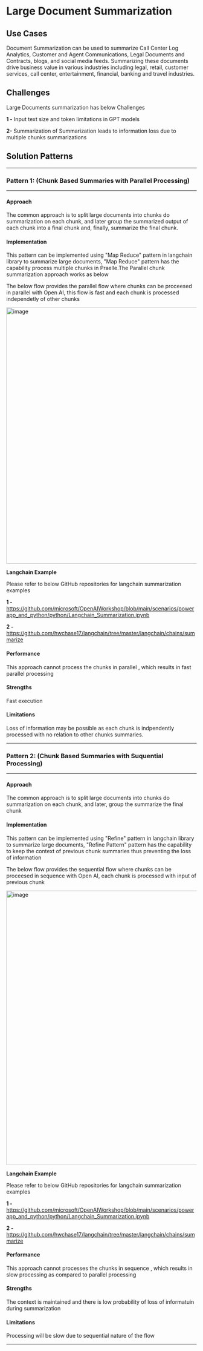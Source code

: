 
# Large Document Summarization

## Use Cases

Document Summarization can be used to summarize Call Center Log Analytics, Customer and Agent Communications, Legal Documents and Contracts, blogs, and social media feeds. Summarizing these documents drive business value in various industries including legal, retail, customer services, call center, entertainment, financial, banking and travel industries. 


## Challenges

Large Documents summarization has below Challenges

**1 -** Input text size and token limitations in GPT models 

**2-** Summarization of Summarization leads to information loss due to multiple chunks summarizations


## Solution Patterns

---
### Pattern 1: (Chunk Based Summaries with Parallel Processing)
---
#### Approach

The common approach is to split large documents into chunks do summarization on each chunk, and later group the summarized output of each chunk into a final chunk and, finally, summarize the final chunk. 



 
#### Implementation

This pattern can be implemented using "Map Reduce" pattern in langchain library to summarize large documents, "Map Reduce" pattern has the capability process multiple chunks in Praelle.The Parallel chunk summarization approach works as below

The below flow provides the parallel flow where chunks can be proceesed in parallel with Open AI, this flow is fast and each chunk is processed independetly of other chunks

<img width="677" alt="image" src="https://github.com/microsoft/azure-openai-design-patterns/assets/50298139/d199bba2-5a91-4db3-af1a-4c9d6db73f25">



**Langchain Example**

Please refer to below GitHub repositories for langchain summarization examples 

**1 -** https://github.com/microsoft/OpenAIWorkshop/blob/main/scenarios/powerapp_and_python/python/Langchain_Summarization.ipynb 

**2 -** https://github.com/hwchase17/langchain/tree/master/langchain/chains/summarize


#### Performance

This approach cannot process the chunks in parallel , which results in fast parallel processing 
#### Strengths

Fast execution  

#### Limitations

Loss of information may be possible as each chunk is indpendently processed with no relation to other chunks summaries.

---



### Pattern 2: (Chunk Based Summaries with Suquential Processing)
---
#### Approach

The common approach is to split large documents into chunks do summarization on each chunk, and later, group the summarize the final chunk



 
#### Implementation

This pattern can be implemented using "Refine" pattern in langchain library to summarize large documents, "Refine Pattern" pattern has the capability to keep the context of previous chunk summaries thus preventing the loss of information

The below flow provides the sequential flow where chunks can be proceesed in sequence with Open AI, each chunk is processed with input of previous chunk

<img width="725" alt="image" src="https://github.com/microsoft/azure-openai-design-patterns/assets/50298139/c6b22552-b5f9-44ed-b80e-c561dbd9678f">

**Langchain Example**

Please refer to below GitHub repositories for langchain summarization examples 

**1 -** https://github.com/microsoft/OpenAIWorkshop/blob/main/scenarios/powerapp_and_python/python/Langchain_Summarization.ipynb 

**2 -** https://github.com/hwchase17/langchain/tree/master/langchain/chains/summarize


#### Performance

This approach cannot processes the chunks in sequence , which results in slow processing as compared to parallel processing 
#### Strengths

The context is maintained and there is low probability of loss of informatuin during summarization
#### Limitations

Processing will be slow due to sequential nature of the flow

---
